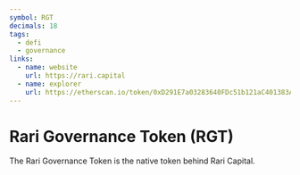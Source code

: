```yaml
---
symbol: RGT
decimals: 18
tags:
  - defi
  - governance
links:
  - name: website
    url: https://rari.capital
  - name: explorer
    url: https://etherscan.io/token/0xD291E7a03283640FDc51b121aC401383A46cC623
---
```


# Rari Governance Token (RGT)

The Rari Governance Token is the native token behind Rari Capital.
